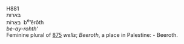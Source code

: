 H881  
בּארות  
בְּאֵרוֹת ‎ b<sup>e</sup>‘êrôth  
*be-ay-rohth‘*  
Feminine plural of [875](h0875) *wells*; *Beeroth*, a place in
Palestine: - Beeroth.  
